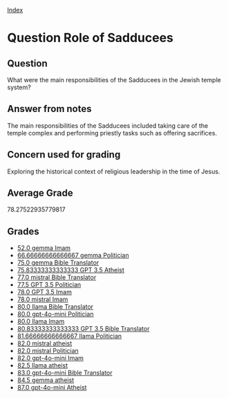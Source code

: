 
[Index](../../index.md)
# Question Role of Sadducees
## Question
What were the main responsibilities of the Sadducees in the Jewish temple system?

## Answer from notes
The main responsibilities of the Sadducees included taking care of the temple complex and performing priestly tasks such as offering sacrifices.

## Concern used for grading
Exploring the historical context of religious leadership in the time of Jesus.

## Average Grade
78.27522935779817

## Grades
 * [52.0 gemma Imam](../answers/gemma_Imam/Role_of_Sadducees.md)
 * [66.66666666666667 gemma Politician](../answers/gemma_Politician/Role_of_Sadducees.md)
 * [75.0 gemma Bible Translator](../answers/gemma_Bible_Translator/Role_of_Sadducees.md)
 * [75.83333333333333 GPT 3.5 Atheist](../answers/GPT_3.5_Atheist/Role_of_Sadducees.md)
 * [77.0 mistral Bible Translator](../answers/mistral_Bible_Translator/Role_of_Sadducees.md)
 * [77.5 GPT 3.5 Politician](../answers/GPT_3.5_Politician/Role_of_Sadducees.md)
 * [78.0 GPT 3.5 Imam](../answers/GPT_3.5_Imam/Role_of_Sadducees.md)
 * [78.0 mistral Imam](../answers/mistral_Imam/Role_of_Sadducees.md)
 * [80.0 llama Bible Translator](../answers/llama_Bible_Translator/Role_of_Sadducees.md)
 * [80.0 gpt-4o-mini Politician](../answers/gpt-4o-mini_Politician/Role_of_Sadducees.md)
 * [80.0 llama Imam](../answers/llama_Imam/Role_of_Sadducees.md)
 * [80.83333333333333 GPT 3.5 Bible Translator](../answers/GPT_3.5_Bible_Translator/Role_of_Sadducees.md)
 * [81.66666666666667 llama Politician](../answers/llama_Politician/Role_of_Sadducees.md)
 * [82.0 mistral atheist](../answers/mistral_atheist/Role_of_Sadducees.md)
 * [82.0 mistral Politician](../answers/mistral_Politician/Role_of_Sadducees.md)
 * [82.0 gpt-4o-mini Imam](../answers/gpt-4o-mini_Imam/Role_of_Sadducees.md)
 * [82.5 llama atheist](../answers/llama_atheist/Role_of_Sadducees.md)
 * [83.0 gpt-4o-mini Bible Translator](../answers/gpt-4o-mini_Bible_Translator/Role_of_Sadducees.md)
 * [84.5 gemma atheist](../answers/gemma_atheist/Role_of_Sadducees.md)
 * [87.0 gpt-4o-mini Atheist](../answers/gpt-4o-mini_Atheist/Role_of_Sadducees.md)
